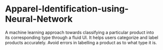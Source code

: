 # Apparel-Identification-using-Neural-Network
 A machine learning approach towards classifying a particular product into its corresponding type through a fluid UI.
 It helps users categorize and label products accurately.
 Avoid errors in labelling a product as to what type it is.

